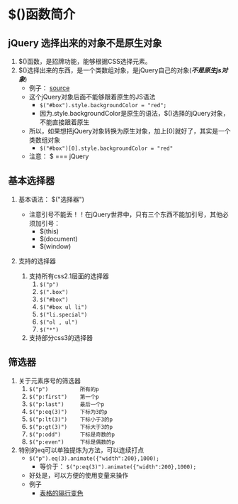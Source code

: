 # $()函数简介
## jQuery 选择出来的对象不是原生对象
1. $()函数，是招牌功能，能够根据CSS选择元素。
2. $()选择出来的东西，是一个类数组对象，是jQuery自己的对象(***不是原生js对象***)
    * 例子： [source](file/01_$()函数.html)
    * 这个jQuery对象后面不能够跟着原生的JS语法
        * `$("#box").style.backgroundColor = "red";`
        * 因为.style.backgroundColor是原生的语法，$()选择的jQuery对象，不能直接跟着原生
    * 所以，如果想把jQuery对象转换为原生对象，加上[0]就好了，其实是一个类数组对象
        * `$("#box")[0].style.backgroundColor = "red"`
    * 注意： $ === jQuery

## 基本选择器 
1. 基本语法： $("选择器")
    * 注意引号不能丢！！在jQuery世界中，只有三个东西不能加引号，其他必须加引号：
        * $(this)
        * $(document)
        * $(window)

2. 支持的选择器
    1. 支持所有css2.1层面的选择器
        1.	`$("p")`
        2.	`$(".box")`   
        3.	`$("#box")`   
        4.	`$("#box ul li")`   
        5.	`$("li.special")`   
        6.	`$("ol , ul")`
        7.	`$("*")`  
    2. 支持部分css3的选择器
        
## 筛选器
1. 关于元素序号的筛选器
    1. `$("p") 			所有的p`
    2. `$("p:first")  	第一个p`
    3. `$("p:last")	    最后一个p`
    4. `$("p:eq(3)")	下标为3的p`
    5. `$("p:lt(3)")	下标小于3的p`
    6. `$("p:gt(3)")	下标大于3的p`
    7. `$("p:odd")		下标是奇数的p`
    8. `$("p:even")	    下标是偶数的p`
2. 特别的eq可以单独提炼为方法，可以连续打点
    * `$("p").eq(3).animate({"width":200},1000);`
        * 等价于： `$("p:eq(3)").animate({"width":200},1000);`
    * 好处是，可以方便的使用变量来操作
    * 例子
        * [表格的隔行变色](file/03_表格的隔行变色.html)






















        